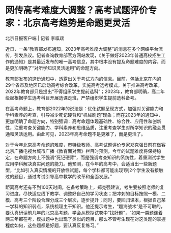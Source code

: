 # 网传高考难度大调整？高考试题评价专家：北京高考趋势是命题更灵活

北京日报客户端 | 记者 李祺瑶

近日，一条“教育部发布通知，2023年高考难度大调整”的消息在多个网络平台流传，引发热议。记者查询教育部官方网站发现，《关于做好2023年普通高校招生工作的通知》是其最近发布的唯一高考信息，其中根本没有提及命题难度的内容，而是更加明确了“对所学知识灵活运用”的命题方向。

教育部发布的这份通知中，透露出关于考试方向的信息。目前，包括北京在内的29个省市及地区已启动高考综合改革，实施高考选考模式。关于推进高考改革，2022年教育部只是提出“不得组织学生提前选科”；2023年，教育部明确，高二年级起根据学生选考科目开展选课走班，严禁组织学生提前选科备考。

在高考命题上，教育部2022年的说法是：优化试题呈现方式，加强对关键能力和学科素养的考查，引导减少死记硬背和“机械刷题”现象；而在2023年的通知中，更加明确了命题方向，特别强调：高考命题体现基础性、综合性、应用性和创新性，注重考查关键能力、学科素养和思维品质，注重考查学生对所学知识的融会贯通和灵活运用。由此可见，2023年高考命题不是更难了，而是更活了。

对于今年北京高考命题的难度，市特级教师、高考试题评价专家郑克强日前在做客北京广播电视台城市广播《教育面对面》栏目时预测，今年的试题难度将保持稳定，在命题方向上不强调“死记硬背”，而是强调考查知识的系统性，着重测试学生应用学科解决真实问题的能力。他预测，在今年的高考中，会适当出一些新题型，“比如引入真实情境的开放性试题，每个学科都可能出现1到2个学生没有接触过的题目，通过考试引导高中教学的改革和全面发展。”

距离高考还有不到100天时间，在备考策略上，郑克强建议，考生要按照老师的复习进度，尽快适应线下教学、调整好自己的学习状态；把冲刺的目标按照一模、二模、高考三个阶段合理分成三个层次，逐步提升；同时，要回归课本，根据自己某一学科的知识弱点，系统梳理主干知识。他还提示考生，“题海战术”是不可取的，要认真研读前几年的北京高考题，学会从模拟试卷中“找好题”，“如果一类题连着两三年都在考，模拟题中也出现了类似的题目，那么不管考生现在对这类题的掌握程度如何，这些题都是好题，要认真反复练习。”

